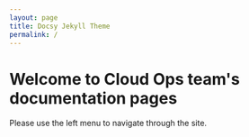 ```yaml
---
layout: page
title: Docsy Jekyll Theme
permalink: /
---
```


# Welcome to Cloud Ops team's documentation pages

Please use the left menu to navigate through the site. 

<!--[Open an issue]({{ site.repo }}/issues)-->

